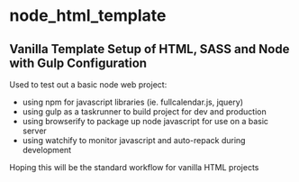 # node_html_template
## Vanilla Template Setup of HTML, SASS and Node with Gulp Configuration

Used to test out a basic node web project:
* using npm for javascript libraries (ie. fullcalendar.js, jquery)
* using gulp as a taskrunner to build project for dev and production
* using browserify to package up node javascript for use on a basic server
* using watchify to monitor javascript and auto-repack during development

Hoping this will be the standard workflow for vanilla HTML projects

